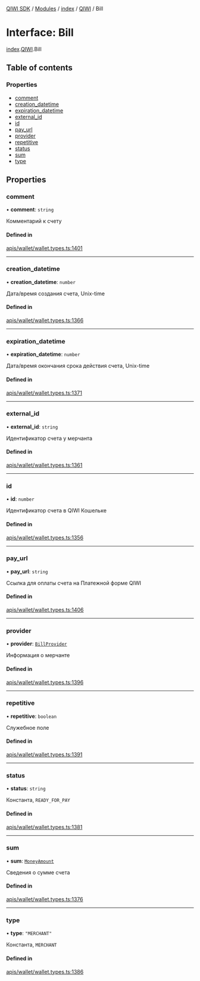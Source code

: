 [QIWI SDK](../README.md) / [Modules](../modules.md) / [index](../modules/index.md) / [QIWI](../modules/index.QIWI.md) / Bill

# Interface: Bill

[index](../modules/index.md).[QIWI](../modules/index.QIWI.md).Bill

## Table of contents

### Properties

- [comment](index.QIWI.Bill.md#comment)
- [creation\_datetime](index.QIWI.Bill.md#creation_datetime)
- [expiration\_datetime](index.QIWI.Bill.md#expiration_datetime)
- [external\_id](index.QIWI.Bill.md#external_id)
- [id](index.QIWI.Bill.md#id)
- [pay\_url](index.QIWI.Bill.md#pay_url)
- [provider](index.QIWI.Bill.md#provider)
- [repetitive](index.QIWI.Bill.md#repetitive)
- [status](index.QIWI.Bill.md#status)
- [sum](index.QIWI.Bill.md#sum)
- [type](index.QIWI.Bill.md#type)

## Properties

### comment

• **comment**: `string`

Комментарий к счету

#### Defined in

[apis/wallet/wallet.types.ts:1401](https://github.com/AlexXanderGrib/node-qiwi-sdk/blob/501d75e/src/apis/wallet/wallet.types.ts#L1401)

___

### creation\_datetime

• **creation\_datetime**: `number`

Дата/время создания счета, Unix-time

#### Defined in

[apis/wallet/wallet.types.ts:1366](https://github.com/AlexXanderGrib/node-qiwi-sdk/blob/501d75e/src/apis/wallet/wallet.types.ts#L1366)

___

### expiration\_datetime

• **expiration\_datetime**: `number`

Дата/время окончания срока действия счета, Unix-time

#### Defined in

[apis/wallet/wallet.types.ts:1371](https://github.com/AlexXanderGrib/node-qiwi-sdk/blob/501d75e/src/apis/wallet/wallet.types.ts#L1371)

___

### external\_id

• **external\_id**: `string`

Идентификатор счета у мерчанта

#### Defined in

[apis/wallet/wallet.types.ts:1361](https://github.com/AlexXanderGrib/node-qiwi-sdk/blob/501d75e/src/apis/wallet/wallet.types.ts#L1361)

___

### id

• **id**: `number`

Идентификатор счета в QIWI Кошельке

#### Defined in

[apis/wallet/wallet.types.ts:1356](https://github.com/AlexXanderGrib/node-qiwi-sdk/blob/501d75e/src/apis/wallet/wallet.types.ts#L1356)

___

### pay\_url

• **pay\_url**: `string`

Ссылка для оплаты счета на Платежной форме QIWI

#### Defined in

[apis/wallet/wallet.types.ts:1406](https://github.com/AlexXanderGrib/node-qiwi-sdk/blob/501d75e/src/apis/wallet/wallet.types.ts#L1406)

___

### provider

• **provider**: [`BillProvider`](index.QIWI.BillProvider.md)

Информация о мерчанте

#### Defined in

[apis/wallet/wallet.types.ts:1396](https://github.com/AlexXanderGrib/node-qiwi-sdk/blob/501d75e/src/apis/wallet/wallet.types.ts#L1396)

___

### repetitive

• **repetitive**: `boolean`

Служебное поле

#### Defined in

[apis/wallet/wallet.types.ts:1391](https://github.com/AlexXanderGrib/node-qiwi-sdk/blob/501d75e/src/apis/wallet/wallet.types.ts#L1391)

___

### status

• **status**: `string`

Константа, `READY_FOR_PAY`

#### Defined in

[apis/wallet/wallet.types.ts:1381](https://github.com/AlexXanderGrib/node-qiwi-sdk/blob/501d75e/src/apis/wallet/wallet.types.ts#L1381)

___

### sum

• **sum**: [`MoneyAmount`](../modules/index.QIWI.md#moneyamount)

Сведения о сумме счета

#### Defined in

[apis/wallet/wallet.types.ts:1376](https://github.com/AlexXanderGrib/node-qiwi-sdk/blob/501d75e/src/apis/wallet/wallet.types.ts#L1376)

___

### type

• **type**: ``"MERCHANT"``

Константа, `MERCHANT`

#### Defined in

[apis/wallet/wallet.types.ts:1386](https://github.com/AlexXanderGrib/node-qiwi-sdk/blob/501d75e/src/apis/wallet/wallet.types.ts#L1386)
